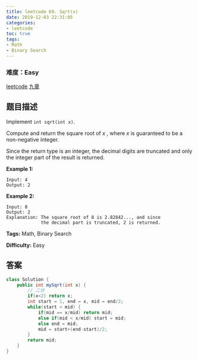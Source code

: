 ```yaml
---
title: leetcode 69. Sqrt(x)
date: 2019-12-03 22:31:05
categories:
- leetcode
toc: true
tags:
- Math
- Binary Search
---
```

### 难度：Easy

<a href="https://leetcode.com/problems/sqrtx/">leetcode</a>
<a href="https://www.jiuzhang.com/solution/sqrtx/">九章</a>
## 题目描述
Implement `int sqrt(int x)`.

Compute and return the square root of _x_ , where  _x_  is guaranteed to be a
non-negative integer.

Since the return type is an integer, the decimal digits are truncated and only
the integer part of the result is returned.

**Example 1:**
        
    Input: 4
    Output: 2
    

**Example 2:**
        
    Input: 8
    Output: 2
    Explanation: The square root of 8 is 2.82842..., and since 
                 the decimal part is truncated, 2 is returned.
    


**Tags:** Math, Binary Search

**Difficulty:** Easy
## 答案
<!--more-->
```java
class Solution {
    public int mySqrt(int x) {
        // 二分
        if(x<2) return x;
        int start = 1, end = x, mid = end/2;
        while(start < mid) {
            if(mid == x/mid) return mid;
            else if(mid < x/mid) start = mid;
            else end = mid;
            mid = start+(end-start)/2;
        }
        return mid;
    }
}
```
